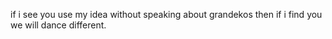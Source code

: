 if i see you use my idea without speaking about grandekos then if i find you we will dance different.
